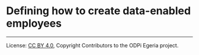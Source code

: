 <!-- SPDX-License-Identifier: CC-BY-4.0 -->
<!-- Copyright Contributors to the ODPi Egeria project. -->

# Defining how to create data-enabled employees



----
License: [CC BY 4.0](https://creativecommons.org/licenses/by/4.0/),
Copyright Contributors to the ODPi Egeria project.
